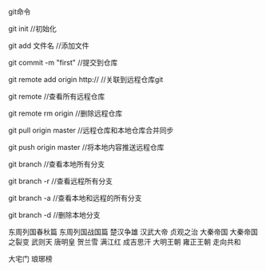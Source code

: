 git命令

git init //初始化

git add 文件名  //添加文件

git commit -m "first"  //提交到仓库

git remote add origin http://   //关联到远程仓库git

git remote //查看所有远程仓库

git remote rm origin //删除远程仓库

git pull origin master //远程仓库和本地仓库合并同步

git push origin master //将本地内容推送远程仓库

git branch //查看本地所有分支


git branch -r //查看远程所有分支

git branch -a //查看本地和远程的所有分支

git branch -d //删除本地分支


东周列国春秋篇
东周列国战国篇
楚汉争雄
汉武大帝
贞观之治
大秦帝国 大秦帝国之裂变
武则天
唐明皇
贺兰雪
满江红
成吉思汗
大明王朝
雍正王朝
走向共和



大宅门
琅琊榜
